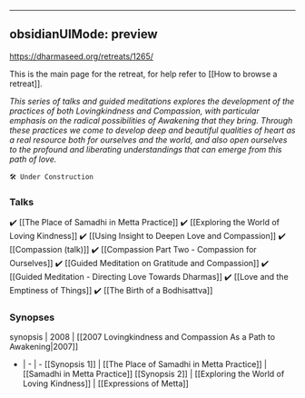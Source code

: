 
---
obsidianUIMode: preview
---
https://dharmaseed.org/retreats/1265/

This is the main page for the retreat, for help refer to [[How to browse a retreat]].

_This series of talks and guided meditations explores the development of the practices of both Lovingkindness and Compassion, with particular emphasis on the radical possibilities of Awakening that they bring. Through these practices we come to develop deep and beautiful qualities of heart as a real resource both for ourselves and the world, and also open ourselves to the profound and liberating understandings that can emerge from this path of love._

```ad-danger
🛠️ Under Construction
```

### Talks
✔️ [[The Place of Samadhi in Metta Practice]] 
✔️ [[Exploring the World of Loving Kindness]]
✔️ [[Using Insight to Deepen Love and Compassion]]
✔️ [[Compassion (talk)]]
✔️ [[Compassion Part Two - Compassion for Ourselves]]
✔️ [[Guided Meditation on Gratitude and Compassion]]
✔️ [[Guided Meditation - Directing Love Towards Dharmas]]
✔️ [[Love and the Emptiness of Things]]
✔️ [[The Birth of a Bodhisattva]]
<br/>

### Synopses
synopsis | 2008 | [[2007 Lovingkindness and Compassion As a Path to Awakening\|2007]]
- | - | -
[[Synopsis 1]] | [[The Place of Samadhi in Metta Practice]] | [[Samadhi in Metta Practice]]
[[Synopsis 2]] | [[Exploring the World of Loving Kindness]] | [[Expressions of Metta]]	